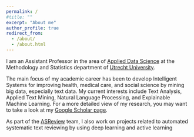 ```yaml
---
permalink: /
#title: ""
excerpt: "About me"
author_profile: true
redirect_from: 
  - /about/
  - /about.html
---
```


I am an Assistant Professor in the area of [Applied Data Science](https://hds.sites.uu.nl/) at the Methodology and Statistics department of [Utrecht University](https://www.uu.nl/en). 

The main focus of my academic career has been to develop Intelligent Systems for improving health, medical care, and social science by mining big data, especially text data. My current interests include Text Analysis, Applied Text Mining, Natural Language Processing, and Explainable Machine Learning. For a more detailed view of my research, you may want to take a look at my [Google Scholar page](https://scholar.google.nl/citations?user=QWhiQdgAAAAJ&hl=en).

As part of the [ASReview](https://asreview.nl/) team, I also work on projects related to automated systematic text reviewing by using deep learning and active learning